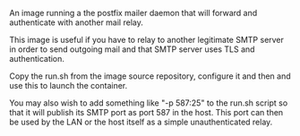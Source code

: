 An image running a the postfix mailer daemon that will forward and authenticate with another mail relay.

This image is useful if you have to relay to another legitimate SMTP server in order to send outgoing mail and that SMTP server uses TLS and authentication.

Copy the run.sh from the image source repository, configure it and then and use this to launch the container.

You may also wish to add something like "-p 587:25" to the run.sh script so that it will publish its SMTP port as port 587 in the host. This port can then be used by the LAN or the host itself as a simple unauthenticated relay.
